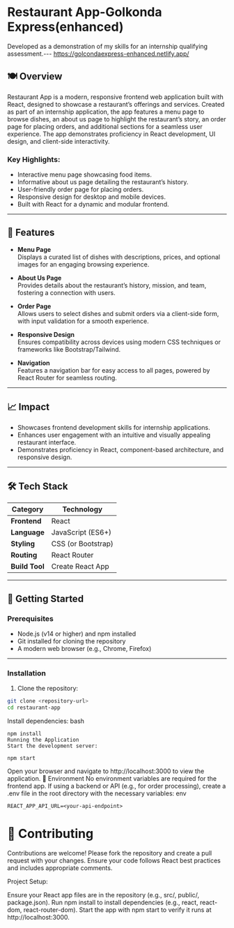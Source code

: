 # Restaurant App-Golkonda Express(enhanced)
Developed as a demonstration of my skills for an internship qualifying assessment.---
https://golcondaexpress-enhanced.netlify.app/

## 🍽️ Overview
Restaurant App is a modern, responsive frontend web application built with React, designed to showcase a restaurant’s offerings and services. Created as part of an internship application, the app features a menu page to browse dishes, an about us page to highlight the restaurant’s story, an order page for placing orders, and additional sections for a seamless user experience. The app demonstrates proficiency in React development, UI design, and client-side interactivity.

### Key Highlights:
- Interactive menu page showcasing food items.
- Informative about us page detailing the restaurant’s history.
- User-friendly order page for placing orders.
- Responsive design for desktop and mobile devices.
- Built with React for a dynamic and modular frontend.

---

## 🚀 Features
- **Menu Page**  
  Displays a curated list of dishes with descriptions, prices, and optional images for an engaging browsing experience.

- **About Us Page**  
  Provides details about the restaurant’s history, mission, and team, fostering a connection with users.

- **Order Page**  
  Allows users to select dishes and submit orders via a client-side form, with input validation for a smooth experience.

- **Responsive Design**  
  Ensures compatibility across devices using modern CSS techniques or frameworks like Bootstrap/Tailwind.

- **Navigation**  
  Features a navigation bar for easy access to all pages, powered by React Router for seamless routing.

---

## 📈 Impact
- Showcases frontend development skills for internship applications.
- Enhances user engagement with an intuitive and visually appealing restaurant interface.
- Demonstrates proficiency in React, component-based architecture, and responsive design.

---

## 🛠 Tech Stack
| **Category**         | **Technology**          |
|-----------------------|-------------------------|
| **Frontend**         | React                  |
| **Language**         | JavaScript (ES6+)      |
| **Styling**          | CSS (or Bootstrap) |
| **Routing**          | React Router           |
| **Build Tool**       | Create React App       |

---

## 🚀 Getting Started

### Prerequisites
- Node.js (v14 or higher) and npm installed
- Git installed for cloning the repository
- A modern web browser (e.g., Chrome, Firefox)

---

### Installation
1. Clone the repository:
  ```bash
  git clone <repository-url>
  cd restaurant-app
```

Install dependencies:
bash
```
npm install
Running the Application
Start the development server:
```




```
npm start
```
Open your browser and navigate to http://localhost:3000 to view the application.
🌳 Environment
No environment variables are required for the frontend app.
If using a backend or API (e.g., for order processing), create a .env file in the root directory with the necessary variables:
env


```
REACT_APP_API_URL=<your-api-endpoint>
```
# 🤝 Contributing
Contributions are welcome! Please fork the repository and create a pull request with your changes. Ensure your code follows React best practices and includes appropriate comments.


Project Setup:

Ensure your React app files are in the repository (e.g., src/, public/, package.json).
Run npm install to install dependencies (e.g., react, react-dom, react-router-dom).
Start the app with npm start to verify it runs at http://localhost:3000.
